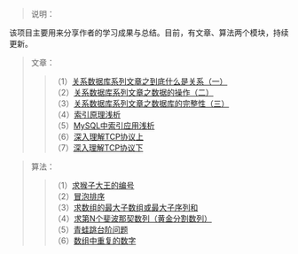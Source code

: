 
>说明：<br>

该项目主要用来分享作者的学习成果与总结。目前，有文章、算法两个模块，持续更新。

>文章：<br>
>>（1）[关系数据库系列文章之到底什么是关系（一）](https://youzfx.cn/article/4)<br>
>>（2）[关系数据库系列文章之数据的操作（二）](https://youzfx.cn/article/5)<br>
>>（3）[关系数据库系列文章之数据库的完整性（三）](https://youzfx.cn/article/7)<br>
>>（4）[索引原理浅析](https://youzfx.cn/article/17)<br>
>>（5）[MySQL中索引应用浅析](https://youzfx.cn/article/18)<br>
>>（6）[深入理解TCP协议上](https://youzfx.cn/article/21)<br>
>>（7）[深入理解TCP协议下](https://youzfx.cn/article/22)<br>

>算法：<br>
>>（1）[求猴子大王的编号](https://github.com/xialebin/binShare/tree/master/%E7%AE%97%E6%B3%95#jump_1)<br>
>>（2）[冒泡排序](https://github.com/xialebin/binShare/tree/master/%E7%AE%97%E6%B3%95#jump_2)<br>
>>（3）[求数组的最大子数组或最大子序列和](https://github.com/xialebin/binShare/tree/master/%E7%AE%97%E6%B3%95#jump_3)<br>
>>（4）[求第N个斐波那契数列（黄金分割数列）](https://github.com/xialebin/binShare/tree/master/%E7%AE%97%E6%B3%95#jump_4)<br>
>>（5）[青蛙跳台阶问题](https://github.com/xialebin/binShare/tree/master/%E7%AE%97%E6%B3%95#jump_5)<br>
>>（6）[数组中重复的数字](https://github.com/xialebin/binShare/tree/master/%E7%AE%97%E6%B3%95#jump_6)<br>
